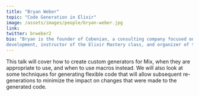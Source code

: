 ```yaml
---
title: "Bryan Weber"
topic: "Code Generation in Elixir"
image: /assets/images/people/bryan-weber.jpg
link:
twitter: brweber2
bio: "Bryan is the founder of Cobenian, a consulting company focused on Elixir and iPhone
development, instructor of the Elixir Mastery class, and organizer of the NoVA Elixir meetup."
---
```

This talk will cover how to create custom generators for Mix, when they are appropriate to use, and when to use macros instead. We will also look at some techniques for generating flexible code that will allow subsequent re-generations to minimize the impact on changes that were made to the generated code.
